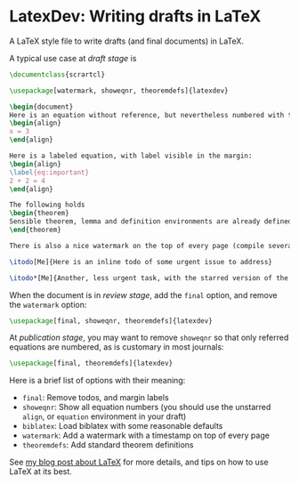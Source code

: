 LatexDev: Writing drafts in LaTeX
=================================

A LaTeX style file to write drafts (and final documents) in LaTeX.

A typical use case at *draft stage* is

```latex
\documentclass{scrartcl}

\usepackage[watermark, showeqnr, theoremdefs]{latexdev}

\begin{document}
Here is an equation without reference, but nevertheless numbered with the \texttt{showeqnr} option on:
\begin{align}
x = 3
\end{align}

Here is a labeled equation, with label visible in the margin:
\begin{align}
\label{eq:important}
2 + 2 = 4
\end{align}

The following holds
\begin{theorem}
Sensible theorem, lemma and definition environments are already defined.
\end{theorem}

There is also a nice watermark on the top of every page (compile several times).

\itodo[Me]{Here is an inline todo of some urgent issue to address}

\itodo*[Me]{Another, less urgent task, with the starred version of the \texttt{itodo} command.}
```

When the document is in *review stage*, add the `final` option, and remove the `watermark` option:

```latex
\usepackage[final, showeqnr, theoremdefs]{latexdev}
```

At *publication stage*, you may want to remove `showeqnr` so that only referred equations are numbered, as is customary in most journals:
```latex
\usepackage[final, theoremdefs]{latexdev}
```

Here is a brief list of options with their meaning:

* `final`: Remove todos, and margin labels
* `showeqnr`: Show all equation numbers (you should use the unstarred `align`, or `equation` environment in your draft)
* `biblatex`: Load biblatex with some reasonable defaults
* `watermark`: Add a watermark with a timestamp on top of every page
* `theoremdefs`: Add standard theorem definitions

See [my blog post about LaTeX](http://www.olivierverdier.com/posts/2013/07/15/modern-latex/) for more details, and tips on how to use LaTeX at its best.
